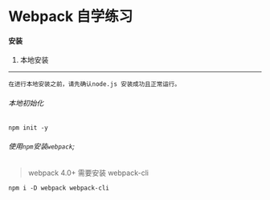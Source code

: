 Webpack 自学练习
==
#### 安装

1. 本地安装
---
`在进行本地安装之前，请先确认node.js 安装成功且正常运行。`
###### 本地初始化
```npm
npm init -y
```
###### 使用`npm`安装`webpack`;
> webpack 4.0+ 需要安装 webpack-cli 
```npm
npm i -D webpack webpack-cli
```